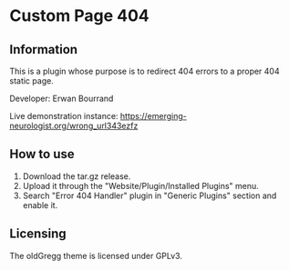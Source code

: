 # Custom Page 404

## Information
This is a plugin whose purpose is to redirect 404 errors to a proper 404 static page.

Developer: Erwan Bourrand

Live demonstration instance: https://emerging-neurologist.org/wrong_url343ezfz

## How to use
1. Download the tar.gz release.
2. Upload it through the "Website/Plugin/Installed Plugins" menu.
3. Search "Error 404 Handler" plugin in "Generic Plugins" section and enable it.

## Licensing
The oldGregg theme is licensed under GPLv3. 
